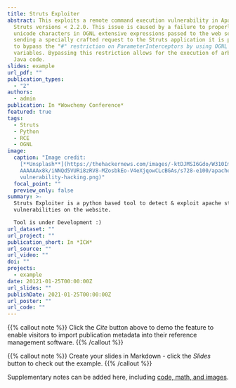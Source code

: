 ```yaml
---
title: Struts Exploiter
abstract: This exploits a remote command execution vulnerability in Apache
  Struts versions < 2.2.0. This issue is caused by a failure to properly handle
  unicode characters in OGNL extensive expressions passed to the web server. By
  sending a specially crafted request to the Struts application it is possible
  to bypass the "#" restriction on ParameterInterceptors by using OGNL context
  variables. Bypassing this restriction allows for the execution of arbitrary
  Java code.
slides: example
url_pdf: ""
publication_types:
  - "2"
authors:
  - admin
publication: In *Wowchemy Conference*
featured: true
tags:
  - Struts
  - Python
  - RCE
  - OGNL
image:
  caption: "Image credit:
    [**Unsplash**](https://thehackernews.com/images/-ktDJMSI6Gdo/W310Im7Od5I/AA\
    AAAAAAx8k/iNNQd5VURi8zRV8-MZosbkEo-V4eXjqowCLcBGAs/s728-e100/apache-struts-\
    vulnerability-hacking.png)"
  focal_point: ""
  preview_only: false
summary: >-
  Struts Exploiter is a python based tool to detect & exploit apache struts
  vulnerabilities on the website. 

  Tool is under Development :)
url_dataset: ""
url_project: ""
publication_short: In *ICW*
url_source: ""
url_video: ""
doi: ""
projects:
  - example
date: 20121-01-25T00:00:00Z
url_slides: ""
publishDate: 2021-01-25T00:00:00Z
url_poster: ""
url_code: ""
---
```


{{% callout note %}}
Click the *Cite* button above to demo the feature to enable visitors to import publication metadata into their reference management software.
{{% /callout %}}

{{% callout note %}}
Create your slides in Markdown - click the *Slides* button to check out the example.
{{% /callout %}}

Supplementary notes can be added here, including [code, math, and images](https://wowchemy.com/docs/writing-markdown-latex/).

